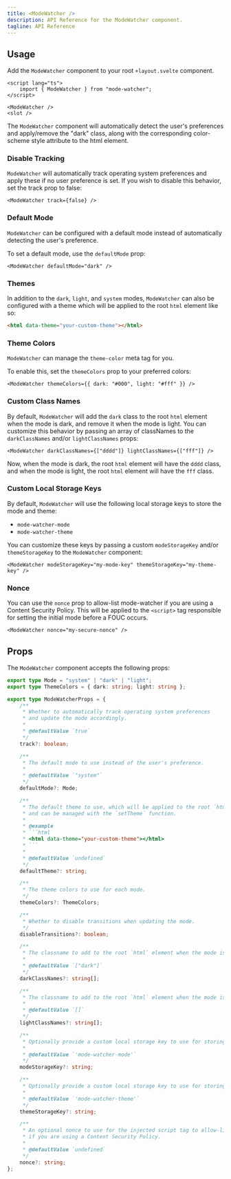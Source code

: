 ```yaml
---
title: <ModeWatcher />
description: API Reference for the ModeWatcher component.
tagline: API Reference
---
```


<script>
	import { Callout } from '$lib/components'
</script>

## Usage

Add the `ModeWatcher` component to your root `+layout.svelte` component.

```svelte title="src/routes/+layout.svelte"
<script lang="ts">
	import { ModeWatcher } from "mode-watcher";
</script>

<ModeWatcher />
<slot />
```

The `ModeWatcher` component will automatically detect the user's preferences and apply/remove the "dark" class, along with the corresponding color-scheme style attribute to the html element.

### Disable Tracking

`ModeWatcher` will automatically track operating system preferences and apply these if no user preference is set. If you wish to disable this behavior, set the track prop to false:

```svelte
<ModeWatcher track={false} />
```

### Default Mode

`ModeWatcher` can be configured with a default mode instead of automatically detecting the user's preference.

To set a default mode, use the `defaultMode` prop:

```svelte
<ModeWatcher defaultMode="dark" />
```

### Themes

In addition to the `dark`, `light`, and `system` modes, `ModeWatcher` can also be configured with a theme which will be applied to the root `html` element like so:

```html
<html data-theme="your-custom-theme"></html>
```

### Theme Colors

`ModeWatcher` can manage the `theme-color` meta tag for you.

To enable this, set the `themeColors` prop to your preferred colors:

```svelte
<ModeWatcher themeColors={{ dark: "#000", light: "#fff" }} />
```

### Custom Class Names

By default, `ModeWatcher` will add the `dark` class to the root `html` element when the mode is dark, and remove it when the mode is light. You can customize this behavior by passing an array of classNames to the `darkClassNames` and/or `lightClassNames` props:

```svelte
<ModeWatcher darkClassNames={["dddd"]} lightClassNames={["fff"]} />
```

Now, when the mode is dark, the root `html` element will have the `dddd` class, and when the mode is light, the root `html` element will have the `fff` class.

### Custom Local Storage Keys

By default, `ModeWatcher` will use the following local storage keys to store the mode and theme:

-   `mode-watcher-mode`
-   `mode-watcher-theme`

You can customize these keys by passing a custom `modeStorageKey` and/or `themeStorageKey` to the `ModeWatcher` component:

```svelte
<ModeWatcher modeStorageKey="my-mode-key" themeStorageKey="my-theme-key" />
```

### Nonce

You can use the `nonce` prop to allow-list mode-watcher if you are using a Content Security Policy. This will be applied to the `<script>` tag responsible for setting the initial mode before a FOUC occurs.

```svelte
<ModeWatcher nonce="my-secure-nonce" />
```

## Props

The `ModeWatcher` component accepts the following props:

````ts
export type Mode = "system" | "dark" | "light";
export type ThemeColors = { dark: string; light: string };

export type ModeWatcherProps = {
	/**
	 * Whether to automatically track operating system preferences
	 * and update the mode accordingly.
	 *
	 * @defaultValue `true`
	 */
	track?: boolean;

	/**
	 * The default mode to use instead of the user's preference.
	 *
	 * @defaultValue `"system"`
	 */
	defaultMode?: Mode;

	/**
	 * The default theme to use, which will be applied to the root `html` element
	 * and can be managed with the `setTheme` function.
	 *
	 * @example
	 * ```html
	 * <html data-theme="your-custom-theme"></html>
	 * ```
	 *
	 * @defaultValue `undefined`
	 */
	defaultTheme?: string;

	/**
	 * The theme colors to use for each mode.
	 */
	themeColors?: ThemeColors;

	/**
	 * Whether to disable transitions when updating the mode.
	 */
	disableTransitions?: boolean;

	/**
	 * The classname to add to the root `html` element when the mode is dark.
	 *
	 * @defaultValue `["dark"]`
	 */
	darkClassNames?: string[];

	/**
	 * The classname to add to the root `html` element when the mode is light.
	 *
	 * @defaultValue `[]`
	 */
	lightClassNames?: string[];

	/**
	 * Optionally provide a custom local storage key to use for storing the mode.
	 *
	 * @defaultValue `'mode-watcher-mode'`
	 */
	modeStorageKey?: string;

	/**
	 * Optionally provide a custom local storage key to use for storing the theme.
	 *
	 * @defaultValue `'mode-watcher-theme'`
	 */
	themeStorageKey?: string;

	/**
	 * An optional nonce to use for the injected script tag to allow-list mode-watcher
	 * if you are using a Content Security Policy.
	 *
	 * @defaultValue `undefined`
	 */
	nonce?: string;
};
````
